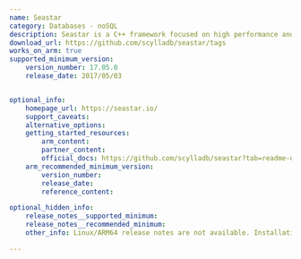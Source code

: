 ```yaml
---
name: Seastar
category: Databases - noSQL
description: Seastar is a C++ framework focused on high performance and scalability for asynchronous applications. It optimizes resource management and is tailored for modern multi-core processors, playing a key role in ScyllaDB.
download_url: https://github.com/scylladb/seastar/tags
works_on_arm: true
supported_minimum_version:
    version_number: 17.05.0
    release_date: 2017/05/03


optional_info:
    homepage_url: https://seastar.io/
    support_caveats:
    alternative_options:
    getting_started_resources:
        arm_content: 
        partner_content: 
        official_docs: https://github.com/scylladb/seastar?tab=readme-ov-file#building-seastar
    arm_recommended_minimum_version:
        version_number:
        release_date:
        reference_content: 

optional_hidden_info:
    release_notes__supported_minimum: 
    release_notes__recommended_minimum:
    other_info: Linux/ARM64 release notes are not available. Installation and testing are done via the tar archive [17.05.0](https://github.com/scylladb/seastar/releases/tag/seastar-17.05.0).

---
```

